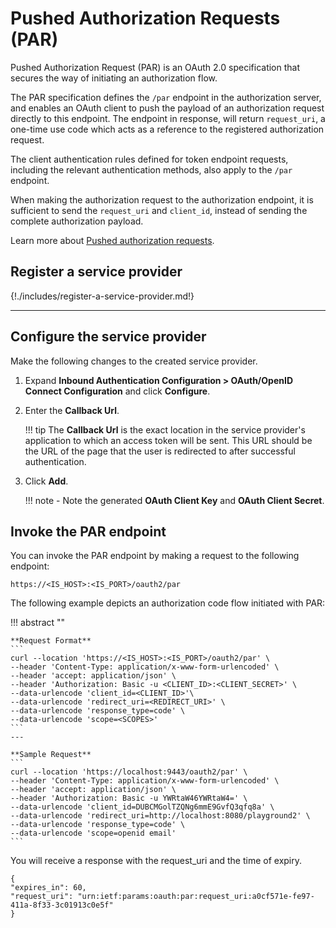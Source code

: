 # Pushed Authorization Requests (PAR)

Pushed Authorization Request (PAR) is an OAuth 2.0 specification that secures the way of initiating an authorization flow.

The PAR specification defines the `/par` endpoint in the authorization server, and enables an OAuth client to push the payload of an authorization request directly to this endpoint. The endpoint in response, will return `request_uri`, a one-time use code which acts as a reference to the registered authorization request.

The client authentication rules defined for token endpoint requests, including the relevant authentication methods, also apply to the `/par` endpoint.

When making the authorization request to the authorization endpoint, it is sufficient to send the `request_uri` and `client_id`, instead of sending the complete authorization payload.

Learn more about [Pushed authorization requests]({{base_path}}/references/concepts/authorization/pushed-authorization-requests).

## Register a service provider

{!./includes/register-a-service-provider.md!}

---

## Configure the service provider

Make the following changes to the created service provider.

1. Expand **Inbound Authentication Configuration > OAuth/OpenID Connect Configuration** and click **Configure**.

2. Enter the **Callback Url**.

    !!! tip
        The **Callback Url** is the exact location in the service provider's application to which an access token will be sent. This URL should be the URL of the page that the user is redirected to after successful authentication.

3. Click **Add**.

    !!! note
        - Note the generated **OAuth Client Key** and **OAuth Client Secret**.

## Invoke the PAR endpoint

You can invoke the PAR endpoint by making a request to the following endpoint:

  ``` https://<IS_HOST>:<IS_PORT>/oauth2/par ```

The following example depicts an authorization code flow initiated with PAR:

!!! abstract ""

    **Request Format**
    ```
    curl --location 'https://<IS_HOST>:<IS_PORT>/oauth2/par' \
    --header 'Content-Type: application/x-www-form-urlencoded' \
    --header 'accept: application/json' \
    --header 'Authorization: Basic -u <CLIENT_ID>:<CLIENT_SECRET>' \
    --data-urlencode 'client_id=<CLIENT_ID>'\
    --data-urlencode 'redirect_uri=<REDIRECT_URI>' \
    --data-urlencode 'response_type=code' \
    --data-urlencode 'scope=<SCOPES>'
    ```
    ---

    **Sample Request**
    ```
    curl --location 'https://localhost:9443/oauth2/par' \
    --header 'Content-Type: application/x-www-form-urlencoded' \
    --header 'accept: application/json' \
    --header 'Authorization: Basic -u YWRtaW46YWRtaW4=' \
    --data-urlencode 'client_id=DUBCMGolTZQNg6mmE9GvfQ3qfq8a' \
    --data-urlencode 'redirect_uri=http://localhost:8080/playground2' \
    --data-urlencode 'response_type=code' \
    --data-urlencode 'scope=openid email'
    ```

You will receive a response with the request_uri and the time of expiry.

```
{
"expires_in": 60,
"request_uri": "urn:ietf:params:oauth:par:request_uri:a0cf571e-fe97-411a-8f33-3c01913c0e5f"
}
```


